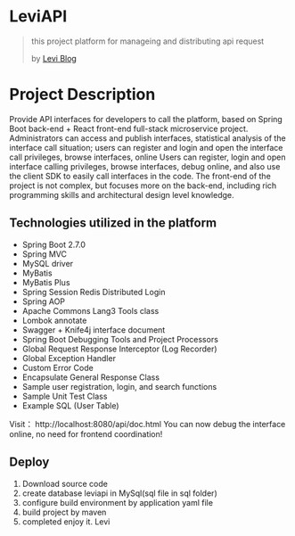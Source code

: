 # LeviAPI
> this project platform for manageing and distributing api request
> 
> by [Levi Blog](https://blog.withlevi.top)
> 
>
>
# Project Description
Provide API interfaces for developers to call the platform, based on Spring Boot back-end + React front-end full-stack microservice project.
Administrators can access and publish interfaces, statistical analysis of the interface call situation; users can register and login and open the interface call privileges, 
browse interfaces, online Users can register, login and open interface calling privileges, browse interfaces, debug online, and also use the client SDK to easily call interfaces in the code.
The front-end of the project is not complex, but focuses more on the back-end, including rich programming skills and architectural design level knowledge.


## Technologies utilized in the platform

- Spring Boot 2.7.0
- Spring MVC
- MySQL driver
- MyBatis
- MyBatis Plus
- Spring Session Redis  Distributed Login
- Spring AOP
- Apache Commons Lang3  Tools class
- Lombok annotate
- Swagger + Knife4j interface document
- Spring Boot  Debugging Tools and Project Processors
- Global Request Response Interceptor (Log Recorder)
- Global Exception Handler
- Custom Error Code
- Encapsulate General Response Class
- Sample user registration, login, and search functions
- Sample Unit Test Class
- Example SQL (User Table)

Visit： http://localhost:8080/api/doc.html 
You can now debug the interface online, no need for frontend coordination!

## Deploy

1. Download source code 
2. create database leviapi in MySql(sql file in sql folder)
3. configure build environment by application yaml file
4. build project by maven
5. completed  enjoy it.
Levi

